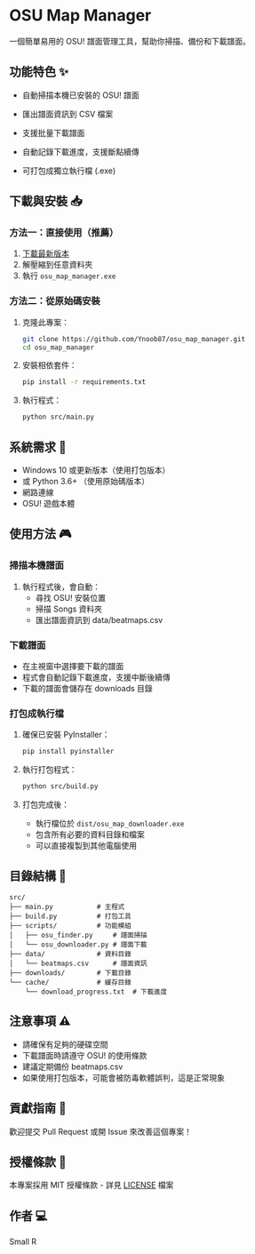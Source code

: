 # OSU Map Manager

一個簡單易用的 OSU! 譜面管理工具，幫助你掃描、備份和下載譜面。

## 功能特色 ✨

- 自動掃描本機已安裝的 OSU! 譜面

- 匯出譜面資訊到 CSV 檔案
- 支援批量下載譜面
- 自動記錄下載進度，支援斷點續傳
- 可打包成獨立執行檔 (.exe)

## 下載與安裝 📥

### 方法一：直接使用（推薦）

1. [下載最新版本](https://github.com/Ynoob87/osu_map_manager/releases)
2. 解壓縮到任意資料夾
3. 執行 `osu_map_manager.exe`

### 方法二：從原始碼安裝

1. 克隆此專案：

   ```bash
   git clone https://github.com/Ynoob87/osu_map_manager.git
   cd osu_map_manager
   ```

2. 安裝相依套件：

   ```bash
   pip install -r requirements.txt
   ```

3. 執行程式：
   ```bash
   python src/main.py
   ```

## 系統需求 🔧

- Windows 10 或更新版本（使用打包版本）
- 或 Python 3.6+ （使用原始碼版本）
- 網路連線
- OSU! 遊戲本體

## 使用方法 🎮

### 掃描本機譜面

1. 執行程式後，會自動：
   - 尋找 OSU! 安裝位置
   - 掃描 Songs 資料夾
   - 匯出譜面資訊到 data/beatmaps.csv

### 下載譜面

- 在主視窗中選擇要下載的譜面
- 程式會自動記錄下載進度，支援中斷後續傳
- 下載的譜面會儲存在 downloads 目錄

### 打包成執行檔

1. 確保已安裝 PyInstaller：

   ```bash
   pip install pyinstaller
   ```

2. 執行打包程式：

   ```bash
   python src/build.py
   ```

3. 打包完成後：
   - 執行檔位於 `dist/osu_map_downloader.exe`
   - 包含所有必要的資料目錄和檔案
   - 可以直接複製到其他電腦使用

## 目錄結構 📁

```
src/
├── main.py           # 主程式
├── build.py          # 打包工具
├── scripts/          # 功能模組
│   ├── osu_finder.py     # 譜面掃描
│   └── osu_downloader.py # 譜面下載
├── data/             # 資料目錄
│   └── beatmaps.csv      # 譜面資訊
├── downloads/        # 下載目錄
└── cache/            # 緩存目錄
    └── download_progress.txt  # 下載進度
```

## 注意事項 ⚠️

- 請確保有足夠的硬碟空間
- 下載譜面時請遵守 OSU! 的使用條款
- 建議定期備份 beatmaps.csv
- 如果使用打包版本，可能會被防毒軟體誤判，這是正常現象

## 貢獻指南 🤝

歡迎提交 Pull Request 或開 Issue 來改善這個專案！

## 授權條款 📜

本專案採用 MIT 授權條款 - 詳見 [LICENSE](LICENSE) 檔案

## 作者 💻

Small R
